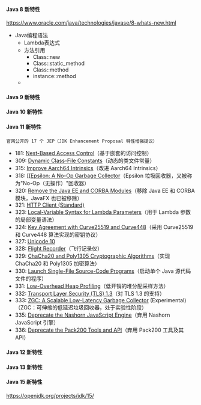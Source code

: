 #### Java 8 新特性
https://www.oracle.com/java/technologies/javase/8-whats-new.html

* Java编程语法
  * Lambda表达式
  * 方法引用
    * Class::new
    * Class::static_method
    * Class::method
    * instance::method
  * 


#### Java 9 新特性
#### Java 10 新特性
#### Java 11 新特性

`官网公开的 17 个 JEP（JDK Enhancement Proposal 特性增强提议）`

* 181: [Nest-Based Access Control](http://openjdk.java.net/jeps/181)（基于嵌套的访问控制）
* 309: [Dynamic Class-File Constants](http://openjdk.java.net/jeps/309)（动态的类文件常量）
* 315: [Improve Aarch64 Intrinsics](http://openjdk.java.net/jeps/315)（改进 Aarch64 Intrinsics）
* 318: [[[Epsilon: A No-Op Garbage Collector](http://openjdk.java.net/jeps/318)（Epsilon 垃圾回收器，又被称为"No-Op（无操作）"回收器）
* 320: [Remove the Java EE and CORBA Modules](http://openjdk.java.net/jeps/320)（移除 Java EE 和 CORBA 模块，JavaFX 也已被移除）
* 321: [HTTP Client (Standard)](http://openjdk.java.net/jeps/321)
* 323: [Local-Variable Syntax for Lambda Parameters](http://openjdk.java.net/jeps/323)（用于 Lambda 参数的局部变量语法）
* 324: [Key Agreement with Curve25519 and Curve448](http://openjdk.java.net/jeps/324)（采用 Curve25519 和 Curve448 算法实现的密钥协议）
* 327: [Unicode 10](http://openjdk.java.net/jeps/327)
* 328: [Flight Recorder](http://openjdk.java.net/jeps/328)（飞行记录仪）
* 329: [ChaCha20 and Poly1305 Cryptographic Algorithms](http://openjdk.java.net/jeps/329)（实现 ChaCha20 和 Poly1305 加密算法）
* 330: [Launch Single-File Source-Code Programs](http://openjdk.java.net/jeps/330)（启动单个 Java 源代码文件的程序）
* 331: [Low-Overhead Heap Profiling](http://openjdk.java.net/jeps/331)（低开销的堆分配采样方法）
* 332: [Transport Layer Security (TLS) 1.3](http://openjdk.java.net/jeps/332)（对 TLS 1.3 的支持）
* 333: [ZGC: A Scalable Low-Latency Garbage Collector](http://openjdk.java.net/jeps/333) (Experimental)（ZGC：可伸缩的低延迟垃圾回收器，处于实验性阶段）
* 335: [Deprecate the Nashorn JavaScript Engine](http://openjdk.java.net/jeps/335)（弃用 Nashorn JavaScript 引擎）
* 336: [Deprecate the Pack200 Tools and API](http://openjdk.java.net/jeps/336)（弃用 Pack200 工具及其 API）


#### Java 12 新特性

#### Java 13 新特性

#### Java 15 新特性

https://openjdk.org/projects/jdk/15/